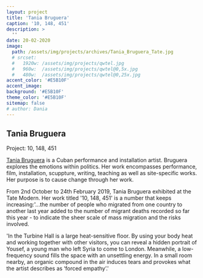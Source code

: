 ```yaml
---
layout: project
title: 'Tania Bruguera'
caption: '10, 148, 451'
description: >
  ''
date: 20-02-2020
image: 
  path: /assets/img/projects/archives/Tania_Bruguera_Tate.jpg
  # srcset: 
  #   1920w: /assets/img/projects/qwtel.jpg
  #   960w:  /assets/img/projects/qwtel@0,5x.jpg
  #   480w:  /assets/img/projects/qwtel@0,25x.jpg
accent_color: '#E5B10F'
accent_image:
background: '#E5B10F'
theme_color: '#E5B10F'
sitemap: false
# author: Dania
---
```

## Tania Bruguera

Project: 10, 148, 451

[Tania Bruguera](https://www.tate.org.uk/whats-on/tate-modern/exhibition/hyundai-commission-tania-bruguera) is a Cuban performance and installation artist.
Bruguera explores the emotions within politics. Her work encompasses performance, film, installation, scuppture, writing, teaching as well as site-specific works. Her purpose is to cause change through her work.

From 2nd October to 24th February 2019, Tania Bruguera exhibited at the Tate Modern. Her work titled '10, 148, 451' is a number that keeps increasing:'...the number of people who migrated from one country to another last year added to the number of migrant deaths recorded so far this year - to indicate the sheer scale of mass migration and the risks involved.  

'In the Turbine Hall is a large heat-sensitive floor. By using your body heat and working together with other visitors, you can reveal a hidden portrait of Yousef, a young man who left Syria to come to London. Meanwhile, a low-frequency sound fills the space with an unsettling energy. In a small room nearby, an organic compound in the air induces tears and provokes what the artist describes as ‘forced empathy’.'
